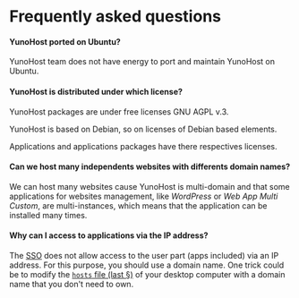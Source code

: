 # Frequently asked questions

#### YunoHost ported on Ubuntu?
YunoHost team does not have energy to port and maintain YunoHost on Ubuntu.

#### YunoHost is distributed under which license?
YunoHost packages are under free licenses GNU AGPL v.3.

YunoHost is based on Debian, so on licenses of Debian based elements.

Applications and applications packages have there respectives licenses.

#### Can we host many independents websites with differents domain names?
We can host many websites cause YunoHost is multi-domain and that some applications for websites management, like *WordPress* or *Web App Multi Custom*, are multi-instances, which means that the application can be installed many times.

#### Why can I access to applications via the IP address?
The [SSO](https://github.com/Kloadut/SSOwat/) does not allow access to the user part (apps included) via an IP address. For this purpose, you should use a domain name. One trick could be to modify the [`hosts` file (last §)](dns_local_network_en) of your desktop computer with a domain name that you don't need to own.